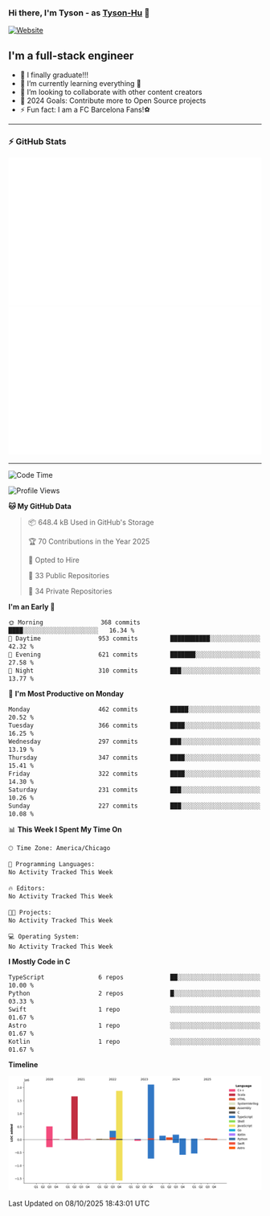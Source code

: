 ### Hi there, I'm Tyson - as [Tyson-Hu][website] 👋

[![Website](https://img.shields.io/website?label=Tianzhe.me&style=for-the-badge&url=https%3A%2F%2Ftianzhe.me)](https://tianzhe.me)


## I'm a full-stack engineer

- 🔭 I finally graduate!!!
- 🌱 I’m currently learning everything 🤣
- 👯 I’m looking to collaborate with other content creators
- 🥅 2024 Goals: Contribute more to Open Source projects
- ⚡ Fun fact: I am a FC Barcelona Fans!⚽️

---

### ⚡️ GitHub Stats
![](https://raw.githubusercontent.com/Tyson-Hu/github-stats-card/master/generated/overview.svg)
![](https://raw.githubusercontent.com/Tyson-Hu/github-stats-card/master/generated/languages.svg)

---

<!--START_SECTION:waka-->
![Code Time](http://img.shields.io/badge/Code%20Time-378%20hrs%2058%20mins-blue)

![Profile Views](http://img.shields.io/badge/Profile%20Views-0-blue)

**🐱 My GitHub Data** 

> 📦 648.4 kB Used in GitHub's Storage 
 > 
> 🏆 70 Contributions in the Year 2025
 > 
> 💼 Opted to Hire
 > 
> 📜 33 Public Repositories 
 > 
> 🔑 34 Private Repositories 
 > 
**I'm an Early 🐤** 

```text
🌞 Morning                368 commits         ████░░░░░░░░░░░░░░░░░░░░░   16.34 % 
🌆 Daytime                953 commits         ███████████░░░░░░░░░░░░░░   42.32 % 
🌃 Evening                621 commits         ███████░░░░░░░░░░░░░░░░░░   27.58 % 
🌙 Night                  310 commits         ███░░░░░░░░░░░░░░░░░░░░░░   13.77 % 
```
📅 **I'm Most Productive on Monday** 

```text
Monday                   462 commits         █████░░░░░░░░░░░░░░░░░░░░   20.52 % 
Tuesday                  366 commits         ████░░░░░░░░░░░░░░░░░░░░░   16.25 % 
Wednesday                297 commits         ███░░░░░░░░░░░░░░░░░░░░░░   13.19 % 
Thursday                 347 commits         ████░░░░░░░░░░░░░░░░░░░░░   15.41 % 
Friday                   322 commits         ████░░░░░░░░░░░░░░░░░░░░░   14.30 % 
Saturday                 231 commits         ███░░░░░░░░░░░░░░░░░░░░░░   10.26 % 
Sunday                   227 commits         ███░░░░░░░░░░░░░░░░░░░░░░   10.08 % 
```


📊 **This Week I Spent My Time On** 

```text
🕑︎ Time Zone: America/Chicago

💬 Programming Languages: 
No Activity Tracked This Week

🔥 Editors: 
No Activity Tracked This Week

🐱‍💻 Projects: 
No Activity Tracked This Week

💻 Operating System: 
No Activity Tracked This Week
```

**I Mostly Code in C** 

```text
TypeScript               6 repos             ██░░░░░░░░░░░░░░░░░░░░░░░   10.00 % 
Python                   2 repos             █░░░░░░░░░░░░░░░░░░░░░░░░   03.33 % 
Swift                    1 repo              ░░░░░░░░░░░░░░░░░░░░░░░░░   01.67 % 
Astro                    1 repo              ░░░░░░░░░░░░░░░░░░░░░░░░░   01.67 % 
Kotlin                   1 repo              ░░░░░░░░░░░░░░░░░░░░░░░░░   01.67 % 
```



**Timeline**

![Lines of Code chart](https://raw.githubusercontent.com/tyson-hu/tyson-hu/main/assets/bar_graph.png)


 Last Updated on 08/10/2025 18:43:01 UTC
<!--END_SECTION:waka-->


[website]: https://github.com/Tyson-Hu
